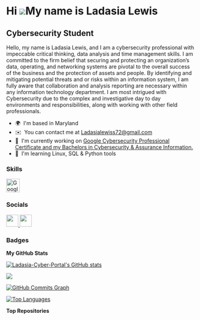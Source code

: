 Hi ![](https://user-images.githubusercontent.com/18350557/176309783-0785949b-9127-417c-8b55-ab5a4333674e.gif)My name is Ladasia Lewis
=====================================================================================================================================

Cybersecurity Student
---------------------

Hello, my name is Ladasia Lewis, and I am a cybersecurity professional with impeccable critical thinking, data analysis and time management skills. I am committed to the firm belief that securing and protecting an organization’s data, operating, and networking systems are pivotal to the overall success of the business and the protection of assets and people. By identifying and mitigating potential threats and or risks within an information system, I am fully aware that collaboration and analysis reporting are necessary within any information technology department. I am most intrigued with Cybersecurity due to the complex and investigative day to day environments and responsibilities, along with working with other field professionals.

* 🌍  I'm based in Maryland
* ✉️  You can contact me at [Ladasialewiss72@gmail.com](mailto:Ladasialewiss72@gmail.com)
* 🚀  I'm currently working on [Google Cybersecurity Professional Certificate and my Bachelors in Cybersecurity & Assurance Information.](http://https://www.coursera.org/)
* 🧠  I'm learning Linux, SQL & Python tools

### Skills


<a href="https://cloud.google.com/" target="_blank" rel="noreferrer"><img src="https://raw.githubusercontent.com/danielcranney/readme-generator/main/public/icons/skills/googlecloud-colored.svg" width="36" height="36" alt="Google Cloud" /></a>
</p>


### Socials

<p align="left"> <a href="https://www.github.com/Ladasia-Cyber-Portal" target="_blank" rel="noreferrer"> <picture> <source media="(prefers-color-scheme: dark)" srcset="https://raw.githubusercontent.com/danielcranney/readme-generator/main/public/icons/socials/github-dark.svg" /> <source media="(prefers-color-scheme: light)" srcset="https://raw.githubusercontent.com/danielcranney/readme-generator/main/public/icons/socials/github.svg" /> <img src="https://raw.githubusercontent.com/danielcranney/readme-generator/main/public/icons/socials/github.svg" width="32" height="32" /> </picture> </a> <a href="https://www.linkedin.com/in/Dasia Lewis" target="_blank" rel="noreferrer"> <picture> <source media="(prefers-color-scheme: dark)" srcset="https://raw.githubusercontent.com/danielcranney/readme-generator/main/public/icons/socials/linkedin-dark.svg" /> <source media="(prefers-color-scheme: light)" srcset="https://raw.githubusercontent.com/danielcranney/readme-generator/main/public/icons/socials/linkedin.svg" /> <img src="https://raw.githubusercontent.com/danielcranney/readme-generator/main/public/icons/socials/linkedin.svg" width="32" height="32" /> </picture> </a></p>

### Badges

<b>My GitHub Stats</b>

<a href="http://www.github.com/Ladasia-Cyber-Portal"><img src="https://github-readme-stats.vercel.app/api?username=Ladasia-Cyber-Portal&show_icons=true&hide=&count_private=true&title_color=0891b2&text_color=ffffff&icon_color=0891b2&bg_color=1c1917&hide_border=true&show_icons=true" alt="Ladasia-Cyber-Portal's GitHub stats" /></a>

<a href="http://www.github.com/Ladasia-Cyber-Portal"><img src="https://github-readme-streak-stats.herokuapp.com/?user=Ladasia-Cyber-Portal&stroke=ffffff&background=1c1917&ring=0891b2&fire=0891b2&currStreakNum=ffffff&currStreakLabel=0891b2&sideNums=ffffff&sideLabels=ffffff&dates=ffffff&hide_border=true" /></a>

<a href="http://www.github.com/Ladasia-Cyber-Portal"><img src="https://github-readme-activity-graph.cyclic.app/graph?username=Ladasia-Cyber-Portal&bg_color=1c1917&color=ffffff&line=0891b2&point=ffffff&area_color=1c1917&area=true&hide_border=true&custom_title=GitHub%20Commits%20Graph" alt="GitHub Commits Graph" /></a>

<a href="https://github.com/Ladasia-Cyber-Portal" align="left"><img src="https://github-readme-stats.vercel.app/api/top-langs/?username=Ladasia-Cyber-Portal&langs_count=10&title_color=0891b2&text_color=ffffff&icon_color=0891b2&bg_color=1c1917&hide_border=true&locale=en&custom_title=Top%20%Languages" alt="Top Languages" /></a>

<b>Top Repositories</b>

<div width="100%" align="center"></div><br /><br /><br /><br /><br /><br /><br />
